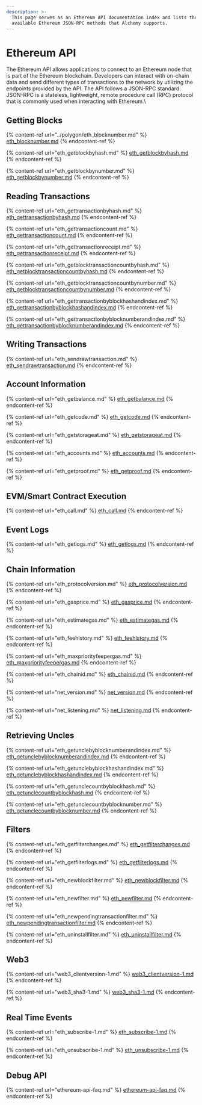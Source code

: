 ```yaml
---
description: >-
  This page serves as an Ethereum API documentation index and lists the
  available Ethereum JSON-RPC methods that Alchemy supports.
---
```


# Ethereum API

The Ethereum API allows applications to connect to an Ethereum node that is part of the Ethereum blockchain. Developers can interact with on-chain data and send different types of transactions to the network by utilizing the endpoints provided by the API. The API follows a JSON-RPC standard. JSON-RPC is a stateless, lightweight, remote procedure call (RPC) protocol that is commonly used when interacting with Ethereum.\


## Getting Blocks&#x20;

{% content-ref url="../polygon/eth_blocknumber.md" %}
[eth\_blocknumber.md](../polygon/eth\_blocknumber.md)
{% endcontent-ref %}

{% content-ref url="eth_getblockbyhash.md" %}
[eth\_getblockbyhash.md](eth\_getblockbyhash.md)
{% endcontent-ref %}

{% content-ref url="eth_getblockbynumber.md" %}
[eth\_getblockbynumber.md](eth\_getblockbynumber.md)
{% endcontent-ref %}

## Reading Transactions

{% content-ref url="eth_gettransactionbyhash.md" %}
[eth\_gettransactionbyhash.md](eth\_gettransactionbyhash.md)
{% endcontent-ref %}

{% content-ref url="eth_gettransactioncount.md" %}
[eth\_gettransactioncount.md](eth\_gettransactioncount.md)
{% endcontent-ref %}

{% content-ref url="eth_gettransactionreceipt.md" %}
[eth\_gettransactionreceipt.md](eth\_gettransactionreceipt.md)
{% endcontent-ref %}

{% content-ref url="eth_getblocktransactioncountbyhash.md" %}
[eth\_getblocktransactioncountbyhash.md](eth\_getblocktransactioncountbyhash.md)
{% endcontent-ref %}

{% content-ref url="eth_getblocktransactioncountbynumber.md" %}
[eth\_getblocktransactioncountbynumber.md](eth\_getblocktransactioncountbynumber.md)
{% endcontent-ref %}

{% content-ref url="eth_gettransactionbyblockhashandindex.md" %}
[eth\_gettransactionbyblockhashandindex.md](eth\_gettransactionbyblockhashandindex.md)
{% endcontent-ref %}

{% content-ref url="eth_gettransactionbyblocknumberandindex.md" %}
[eth\_gettransactionbyblocknumberandindex.md](eth\_gettransactionbyblocknumberandindex.md)
{% endcontent-ref %}

## Writing Transactions

{% content-ref url="eth_sendrawtransaction.md" %}
[eth\_sendrawtransaction.md](eth\_sendrawtransaction.md)
{% endcontent-ref %}

## Account Information

{% content-ref url="eth_getbalance.md" %}
[eth\_getbalance.md](eth\_getbalance.md)
{% endcontent-ref %}

{% content-ref url="eth_getcode.md" %}
[eth\_getcode.md](eth\_getcode.md)
{% endcontent-ref %}

{% content-ref url="eth_getstorageat.md" %}
[eth\_getstorageat.md](eth\_getstorageat.md)
{% endcontent-ref %}

{% content-ref url="eth_accounts.md" %}
[eth\_accounts.md](eth\_accounts.md)
{% endcontent-ref %}

{% content-ref url="eth_getproof.md" %}
[eth\_getproof.md](eth\_getproof.md)
{% endcontent-ref %}

## EVM/Smart Contract Execution

{% content-ref url="eth_call.md" %}
[eth\_call.md](eth\_call.md)
{% endcontent-ref %}

## Event Logs

{% content-ref url="eth_getlogs.md" %}
[eth\_getlogs.md](eth\_getlogs.md)
{% endcontent-ref %}

## Chain Information

{% content-ref url="eth_protocolversion.md" %}
[eth\_protocolversion.md](eth\_protocolversion.md)
{% endcontent-ref %}

{% content-ref url="eth_gasprice.md" %}
[eth\_gasprice.md](eth\_gasprice.md)
{% endcontent-ref %}

{% content-ref url="eth_estimategas.md" %}
[eth\_estimategas.md](eth\_estimategas.md)
{% endcontent-ref %}

{% content-ref url="eth_feehistory.md" %}
[eth\_feehistory.md](eth\_feehistory.md)
{% endcontent-ref %}

{% content-ref url="eth_maxpriorityfeepergas.md" %}
[eth\_maxpriorityfeepergas.md](eth\_maxpriorityfeepergas.md)
{% endcontent-ref %}

{% content-ref url="eth_chainid.md" %}
[eth\_chainid.md](eth\_chainid.md)
{% endcontent-ref %}

{% content-ref url="net_version.md" %}
[net\_version.md](net\_version.md)
{% endcontent-ref %}

{% content-ref url="net_listening.md" %}
[net\_listening.md](net\_listening.md)
{% endcontent-ref %}

## Retrieving Uncles

{% content-ref url="eth_getunclebyblocknumberandindex.md" %}
[eth\_getunclebyblocknumberandindex.md](eth\_getunclebyblocknumberandindex.md)
{% endcontent-ref %}

{% content-ref url="eth_getunclebyblockhashandindex.md" %}
[eth\_getunclebyblockhashandindex.md](eth\_getunclebyblockhashandindex.md)
{% endcontent-ref %}

{% content-ref url="eth_getunclecountbyblockhash.md" %}
[eth\_getunclecountbyblockhash.md](eth\_getunclecountbyblockhash.md)
{% endcontent-ref %}

{% content-ref url="eth_getunclecountbyblocknumber.md" %}
[eth\_getunclecountbyblocknumber.md](eth\_getunclecountbyblocknumber.md)
{% endcontent-ref %}

## Filters

{% content-ref url="eth_getfilterchanges.md" %}
[eth\_getfilterchanges.md](eth\_getfilterchanges.md)
{% endcontent-ref %}

{% content-ref url="eth_getfilterlogs.md" %}
[eth\_getfilterlogs.md](eth\_getfilterlogs.md)
{% endcontent-ref %}

{% content-ref url="eth_newblockfilter.md" %}
[eth\_newblockfilter.md](eth\_newblockfilter.md)
{% endcontent-ref %}

{% content-ref url="eth_newfilter.md" %}
[eth\_newfilter.md](eth\_newfilter.md)
{% endcontent-ref %}

{% content-ref url="eth_newpendingtransactionfilter.md" %}
[eth\_newpendingtransactionfilter.md](eth\_newpendingtransactionfilter.md)
{% endcontent-ref %}

{% content-ref url="eth_uninstallfilter.md" %}
[eth\_uninstallfilter.md](eth\_uninstallfilter.md)
{% endcontent-ref %}

## Web3

{% content-ref url="web3_clientversion-1.md" %}
[web3\_clientversion-1.md](web3\_clientversion-1.md)
{% endcontent-ref %}

{% content-ref url="web3_sha3-1.md" %}
[web3\_sha3-1.md](web3\_sha3-1.md)
{% endcontent-ref %}

## Real Time Events

{% content-ref url="eth_subscribe-1.md" %}
[eth\_subscribe-1.md](eth\_subscribe-1.md)
{% endcontent-ref %}

{% content-ref url="eth_unsubscribe-1.md" %}
[eth\_unsubscribe-1.md](eth\_unsubscribe-1.md)
{% endcontent-ref %}

## Debug API

{% content-ref url="ethereum-api-faq.md" %}
[ethereum-api-faq.md](ethereum-api-faq.md)
{% endcontent-ref %}
